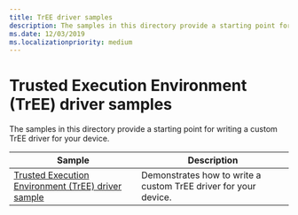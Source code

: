```yaml
---
title: TrEE driver samples
description: The samples in this directory provide a starting point for writing a custom TrEE driver for your device.
ms.date: 12/03/2019
ms.localizationpriority: medium
---
```


# Trusted Execution Environment (TrEE) driver samples

The samples in this directory provide a starting point for writing a custom TrEE driver for your device.

| Sample | Description |
| --- | --- |
| [Trusted Execution Environment (TrEE) driver sample](https://docs.microsoft.com/samples/microsoft/windows-driver-samples/tree-sample) | Demonstrates how to write a custom TrEE driver for your device. |

